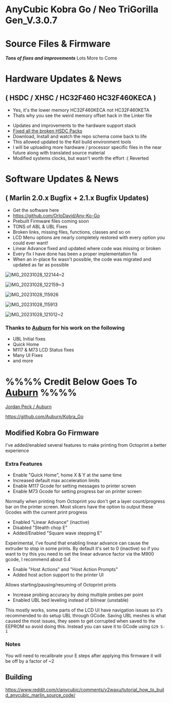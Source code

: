 # **AnyCubic Kobra Go / Neo  TriGorilla Gen_V.3.0.7**
# Source Files & Firmware
 **_Tons of fixes and improvements_**
  Lots More to Come

# **Hardware Updates & News**
## ( HSDC / XHSC / HC32F460 HC32F460KECA )
- Yes, it's the lower memory HC32F460KECA not HC32F460KETA
- Thats why you see the weird memory offset hack in the Linker file

* Updates and improvements to the hardware support stack
* [Fixed all the broken HSDC Packs](https://github.com/OrloDavid/HC32F460)
* Download, Install and watch the repo schema come back to life
* This allowed updated to the Keil  build environment tools
* I will be uploading more hardware / processor specific files in the near future along with translated source material
* Modified systems clocks, but wasn't worth the effort :(  Reverted


# **Software Updates & News**
## **( Marlin 2.0.x Bugfix  + 2.1.x Bugfix Updates)**
+ Get the software here
+ https://github.com/OrloDavid/Any-Ko-Go
+ Prebuilt Firmware files coming soon
+ TONS of ABL & UBL Fixes
+ Broken links, missing files, functions, classes and so on
+ LCD Menu options are nearly completely restored with every option you could ever want!
+ Linear Advance fixed and updated where code was missing or broken
+ Every fix I have done has been a proper implementation fix
+ When an in-place fix wasn't possible, the code was migrated and updated as far as possible


![IMG_20231028_122144~2](https://github.com/OrloDavid/Any-Ko-Go/assets/26681128/ebfd3f69-85e9-4f17-9ff3-14ba18604051)

![IMG_20231028_122159~3](https://github.com/OrloDavid/Any-Ko-Go/assets/26681128/6e0e1404-5a6d-4b43-8158-0f3bd4195d9a)

![IMG_20231028_115926](https://github.com/OrloDavid/Any-Ko-Go/assets/26681128/00af546c-3c7e-4eea-85a0-58ba34c152ff)

![IMG_20231028_115913](https://github.com/OrloDavid/Any-Ko-Go/assets/26681128/ae592034-aa54-41f1-9dfb-b73b6c81c10c)

![IMG_20231028_121012~2](https://github.com/OrloDavid/Any-Ko-Go/assets/26681128/76d31683-da6c-4ea7-8ec7-8b277c0944f2)



### Thanks to [Auburn](https://github.com/Auburn) for his work on the following 

+ UBL Initial fixes
+ Quick Home
+ M117 & M73 LCD Status fixes
+ Many UI Fixes
+ and more



# %%%% Credit Below Goes To [Auburn](https://github.com/Auburn/Kobra_Go) %%%%

[Jordan Peck / Auburn ](https://github.com/Auburn)


https://github.com/Auburn/Kobra_Go

## Modified Kobra Go Firmware

I've added/enabled several features to make printing from Octoprint a better experience

### Extra Features

- Enable "Quick Home", home X & Y at the same time
- Increased default max acceleration limits
- Enable M117 Gcode for setting messages to printer screen
- Enable M73 Gcode for setting progress bar on printer screen

Normally when printing from Octoprint you don't get a layer count/progress bar on the printer screen. Most slicers have the option to output these Gcodes with the current print progress

- Enabled "Linear Advance" (inactive)
- Disabled "Stealth chop E"
- Added/Enabled "Square wave stepping E"

Experimental, I've found that enabling linear advance can cause the extruder to stop in some prints. By default it's set to 0 (inactive) so if you want to try this you need to set the linear advance factor via the M900 gcode, I recommend about 0.4

- Enable "Host Actions" and "Host Action Prompts"
- Added host action support to the printer UI

Allows starting/pausing/resuming of Octoprint prints

- Increase probing accuracy by doing multiple probes per point
- Enabled UBL bed leveling instead of bilinear (unstable)

This mostly works, some parts of the LCD UI have navigation issues so it's recommended to do setup UBL through GCode.
Saving UBL meshes is what caused the most issues, they seem to get corrupted when saved to the EEPROM so avoid doing this.
Instead you can save it to GCode using `G29 S-1`

### Notes

You will need to recalibrate your E steps after applying this firmware it will be off by a factor of ~2

## Building

https://www.reddit.com/r/anycubic/comments/y2waxu/tutorial_how_to_build_anycubic_marlin_source_code/
